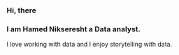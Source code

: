 ### Hi, there
### I am Hamed Nikseresht a Data analyst.
I love working with data and I enjoy storytelling with data.
